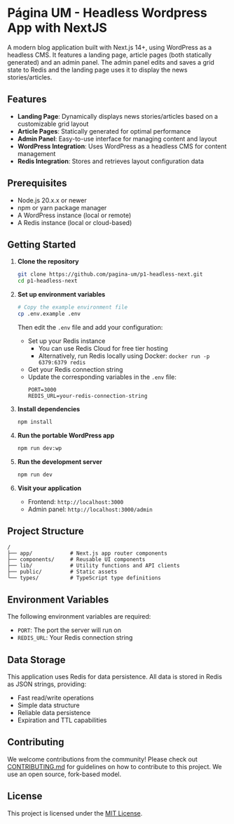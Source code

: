 # Página UM - Headless Wordpress App with NextJS

A modern blog application built with Next.js 14+, using WordPress as a headless CMS. It features a landing page, article pages (both statically generated) and an admin panel. The admin panel edits and saves a grid state to Redis and the landing page uses it to display the news stories/articles.

## Features

- **Landing Page**: Dynamically displays news stories/articles based on a customizable grid layout
- **Article Pages**: Statically generated for optimal performance
- **Admin Panel**: Easy-to-use interface for managing content and layout
- **WordPress Integration**: Uses WordPress as a headless CMS for content management
- **Redis Integration**: Stores and retrieves layout configuration data

## Prerequisites

- Node.js 20.x.x or newer
- npm or yarn package manager
- A WordPress instance (local or remote)
- A Redis instance (local or cloud-based)

## Getting Started

1. **Clone the repository**
   ```bash
   git clone https://github.com/pagina-um/p1-headless-next.git
   cd p1-headless-next
   ```

2. **Set up environment variables**
   ```bash
   # Copy the example environment file
   cp .env.example .env
   ```
   
   Then edit the `.env` file and add your configuration:
   - Set up your Redis instance
     - You can use Redis Cloud for free tier hosting
     - Alternatively, run Redis locally using Docker: `docker run -p 6379:6379 redis`
   - Get your Redis connection string
   - Update the corresponding variables in the `.env` file:
     ```
     PORT=3000
     REDIS_URL=your-redis-connection-string
     ```

3. **Install dependencies**
   ```bash
   npm install
   ```

4. **Run the portable WordPress app**
   ```bash
   npm run dev:wp
   ```

5. **Run the development server**
   ```bash
   npm run dev
   ```

6. **Visit your application**
   - Frontend: `http://localhost:3000`
   - Admin panel: `http://localhost:3000/admin`

## Project Structure

```
/
├── app/            # Next.js app router components
├── components/     # Reusable UI components
├── lib/            # Utility functions and API clients
├── public/         # Static assets
└── types/          # TypeScript type definitions
```

## Environment Variables

The following environment variables are required:

- `PORT`: The port the server will run on
- `REDIS_URL`: Your Redis connection string

## Data Storage

This application uses Redis for data persistence. All data is stored in Redis as JSON strings, providing:
- Fast read/write operations
- Simple data structure
- Reliable data persistence
- Expiration and TTL capabilities

## Contributing

We welcome contributions from the community! Please check out [CONTRIBUTING.md](CONTRIBUTING.md) for guidelines on how to contribute to this project. We use an open source, fork-based model.

## License

This project is licensed under the [MIT License](LICENSE).

